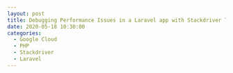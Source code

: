 ```yaml
---
layout: post
title: Debugging Performance Issues in a Laravel app with Stackdriver Trace
date: 2020-05-18 10:30:00
categories:
  - Google Cloud
  - PHP
  - Stackdriver
  - Laravel
---
```


